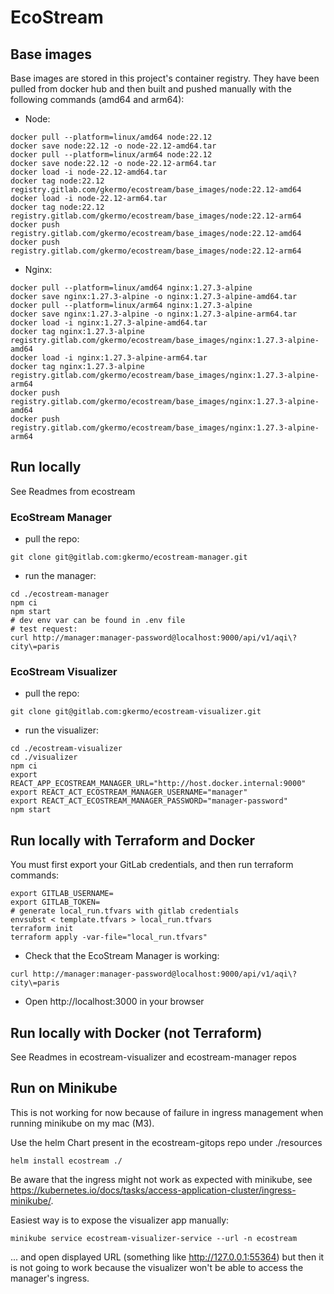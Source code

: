 # EcoStream

## Base images

Base images are stored in this project's container registry.
They have been pulled from docker hub and then built and pushed manually with the following commands (amd64 and arm64):

- Node:

```
docker pull --platform=linux/amd64 node:22.12
docker save node:22.12 -o node-22.12-amd64.tar
docker pull --platform=linux/arm64 node:22.12
docker save node:22.12 -o node-22.12-arm64.tar
docker load -i node-22.12-amd64.tar
docker tag node:22.12 registry.gitlab.com/gkermo/ecostream/base_images/node:22.12-amd64
docker load -i node-22.12-arm64.tar
docker tag node:22.12 registry.gitlab.com/gkermo/ecostream/base_images/node:22.12-arm64
docker push registry.gitlab.com/gkermo/ecostream/base_images/node:22.12-amd64
docker push registry.gitlab.com/gkermo/ecostream/base_images/node:22.12-arm64
```

- Nginx:

```
docker pull --platform=linux/amd64 nginx:1.27.3-alpine
docker save nginx:1.27.3-alpine -o nginx:1.27.3-alpine-amd64.tar
docker pull --platform=linux/arm64 nginx:1.27.3-alpine
docker save nginx:1.27.3-alpine -o nginx:1.27.3-alpine-arm64.tar
docker load -i nginx:1.27.3-alpine-amd64.tar
docker tag nginx:1.27.3-alpine registry.gitlab.com/gkermo/ecostream/base_images/nginx:1.27.3-alpine-amd64
docker load -i nginx:1.27.3-alpine-arm64.tar
docker tag nginx:1.27.3-alpine registry.gitlab.com/gkermo/ecostream/base_images/nginx:1.27.3-alpine-arm64
docker push registry.gitlab.com/gkermo/ecostream/base_images/nginx:1.27.3-alpine-amd64
docker push registry.gitlab.com/gkermo/ecostream/base_images/nginx:1.27.3-alpine-arm64
```

## Run locally

See Readmes from ecostream

### EcoStream Manager

- pull the repo:

```
git clone git@gitlab.com:gkermo/ecostream-manager.git
```

- run the manager:

```
cd ./ecostream-manager
npm ci
npm start
# dev env var can be found in .env file
# test request:
curl http://manager:manager-password@localhost:9000/api/v1/aqi\?city\=paris
```

### EcoStream Visualizer

- pull the repo:

```
git clone git@gitlab.com:gkermo/ecostream-visualizer.git
```

- run the visualizer:

```
cd ./ecostream-visualizer
cd ./visualizer
npm ci
export REACT_APP_ECOSTREAM_MANAGER_URL="http://host.docker.internal:9000"
export REACT_ACT_ECOSTREAM_MANAGER_USERNAME="manager"
export REACT_ACT_ECOSTREAM_MANAGER_PASSWORD="manager-password"
npm start
```

## Run locally with Terraform and Docker

You must first export your GitLab credentials, and then run terraform commands:

```
export GITLAB_USERNAME=
export GITLAB_TOKEN=
# generate local_run.tfvars with gitlab credentials
envsubst < template.tfvars > local_run.tfvars
terraform init
terraform apply -var-file="local_run.tfvars"
```

- Check that the EcoStream Manager is working:

```
curl http://manager:manager-password@localhost:9000/api/v1/aqi\?city\=paris
```

- Open http://localhost:3000 in your browser


## Run locally with Docker (not Terraform)

See Readmes in ecostream-visualizer and ecostream-manager repos

## Run on Minikube

This is not working for now because of failure in ingress management when running minikube on my mac (M3).

Use the helm Chart present in the ecostream-gitops repo under ./resources

```
helm install ecostream ./
```

Be aware that the ingress might not work as expected with minikube, see https://kubernetes.io/docs/tasks/access-application-cluster/ingress-minikube/.

Easiest way is to expose the visualizer app manually:

```
minikube service ecostream-visualizer-service --url -n ecostream
```
... and open displayed URL (something like http://127.0.0.1:55364)
but then it is not going to work because the visualizer won't be able to access the manager's ingress.